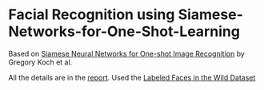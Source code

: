 # Facial Recognition using Siamese-Networks-for-One-Shot-Learning

Based on [Siamese Neural Networks for One-shot Image Recognition](https://www.cs.cmu.edu/~rsalakhu/papers/oneshot1.pdf) by Gregory Koch et al.

All the details are in the [report](DL_HW_2_Report.pdf).
Used the [Labeled Faces in the Wild Dataset](http://vis-www.cs.umass.edu/lfw/index.html)